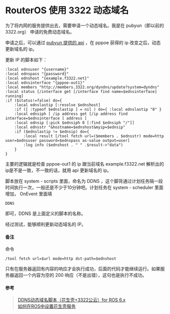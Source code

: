 # RouterOS 使用 3322 动态域名

为了将内网的服务提供出去，需要申请一个动态域名。我是在 pubyun（即以前的 3322.org） 申请的免费动态域名。    

申请之后，可以通过 [pubyun 提供的 api](http://www.pubyun.com/wiki/%E5%B8%AE%E5%8A%A9:api) ，在 pppoe 获得的 ip 改变之后，动态更新域名的 ip。    

更新 IP 的脚本如下：
```
:local ednsuser "{username}"
:local ednspass "{password}"
:local ednshost "{example.f3322.net}"
:local ednsinterface "{pppoe-out1}"
:local members "http://members.3322.org/dyndns/update?system=dyndns"
:local status [/interface get [/interface find name=$ednsinterface] running]
:if ($status!=false) do={
    :local ednslastip [:resolve $ednshost]
    :if ([ :typeof $ednslastip ] = nil ) do={ :local ednslastip "0" }
    :local ednsiph [ /ip address get [/ip address find interface=$ednsinterface ] address ]
    :local ednsip [:pick $ednsiph 0 [:find $ednsiph "/"]]
    :local ednsstr "&hostname=$ednshost&myip=$ednsip"
    :if ($ednslastip != $ednsip) do={
        :local result [/tool fetch url=($members . $ednsstr) mode=http user=$ednsuser password=$ednspass as-value output=user]
        :log info ($ednshost . " " .$result->"data")
    }
}
```
主要的逻辑就是检查 pppoe-out1 的 ip 跟当前域名 example.f3322.net 解析出的ip是不是一致，不一致的话，就用 api 更新域名的 ip。  

脚本放在 system - scripts 里面，命名为 DDNS ，这个脚背通过计划任务隔一段时间执行一次，一般还是不少于10分钟吧。计划任务在 system - scheduler 里面增加， OnEvent 里面填
```
DDNS
```
即可，DDNS 是上面定义的脚本的名称。  

经过测试，能够顺利更新动态域名的 IP。

#### 备注

命令
```
/tool fetch url=$url mode=http dst-path=$ednshost
```
只有在服务器返回有内容的响应才会执行成功，后面的代码才能继续运行。如果服务器返回一个内容为空的 200 响应（不是出错），这句也是执行不成功。

#### 参考
> [DDNS动态域名脚本（花生壳+3322公云）for ROS 6.x](http://www.roszj.com/526.html)  
> [如何在ROS中设置花生壳服务](http://service.oray.com/question/869.html)